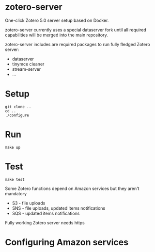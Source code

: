 # zotero-server

One-click Zotero 5.0 server setup based on Docker.

zotero-server currently uses a special dataserver fork until all required capabilities will be merged into the main repository.

zotero-server includes are required packages to run fully fledged Zotero server:

- dataserver
- tinymce cleaner
- stream-server
- ...

# Setup

```
git clone ..
cd ..
./configure
```

# Run

```
make up
```

# Test

```
make test
```

Some Zotero functions depend on Amazon services but they aren't mandatory

- S3 - file uploads
- SNS - file uploads, updated items notifications
- SQS - updated items notifications


Fully working Zotero server needs https


# Configuring Amazon services






